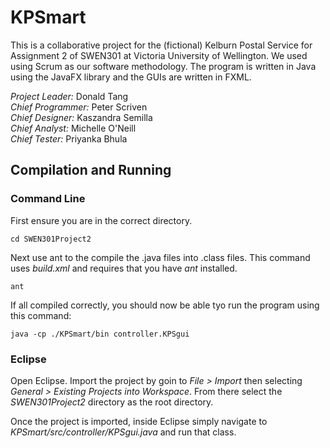 # KPSmart
This is a collaborative project for the (fictional) Kelburn Postal Service for Assignment 2 of SWEN301 at Victoria University of Wellington. We used using Scrum as our software methodology. The program is written in Java using the JavaFX library and the GUIs are written in FXML.  

*Project Leader:*	Donald Tang  
*Chief Programmer:* Peter Scriven  
*Chief Designer:* Kaszandra Semilla  
*Chief Analyst:* Michelle O'Neill  
*Chief Tester:* Priyanka Bhula  

## Compilation and Running
### Command Line
First ensure you are in the correct directory.
```
cd SWEN301Project2
```
Next use ant to the compile the .java files into .class files. This command uses *build.xml* and requires that you have *ant* installed.
```
ant
```
If all compiled correctly, you should now be able tyo run the program using this command:
```
java -cp ./KPSmart/bin controller.KPSgui
```

### Eclipse
Open Eclipse. Import the project by goin to *File > Import* then selecting *General > Existing Projects into Workspace*. From there select the *SWEN301Project2* directory as the root directory.

Once the project is imported, inside Eclipse simply navigate to *KPSmart/src/controller/KPSgui.java* and run that class.
